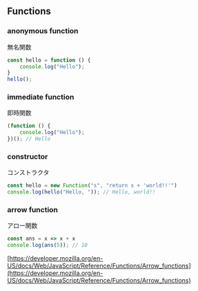 ## Functions

### anonymous function

無名関数

```js
const hello = function () {
	console.log("Hello");
}
hello();
```

### immediate function

即時関数

```js
(function () {
	console.log("Hello");
})(); // Hello
```

### constructor

コンストラクタ

```js
const hello = new Function("s", "return s + 'world!!'")
console.log(hello("Hello, ")); // Hello, world!!
```

### arrow function

アロー関数

```js
const ans = x => x + x
console.log(ans(5)); // 10
```

[https://developer.mozilla.org/en-US/docs/Web/JavaScript/Reference/Functions/Arrow_functions](https://developer.mozilla.org/en-US/docs/Web/JavaScript/Reference/Functions/Arrow_functions)